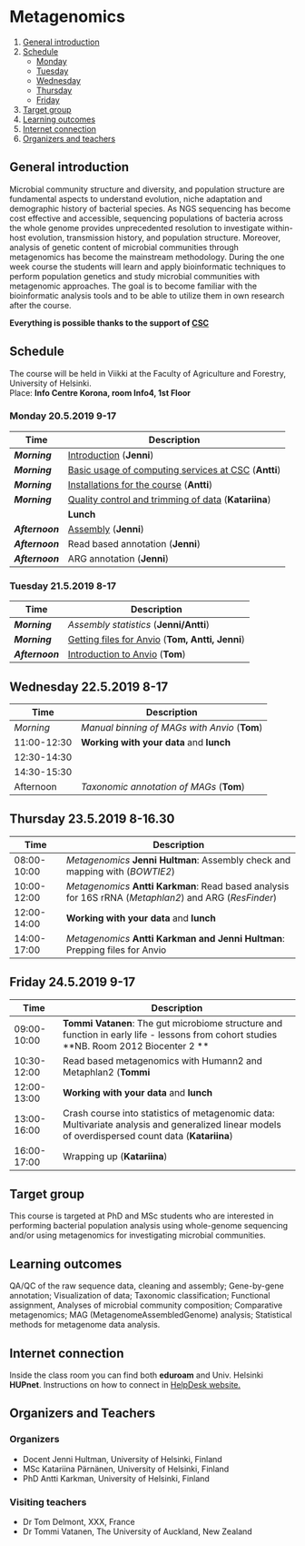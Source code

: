 # Metagenomics

1. [General introduction](#General-introduction)
2. [Schedule](#Schedule)
    - [Monday](#Monday)
    - [Tuesday](#Tuesday)
    - [Wednesday](#Wednesday)
    - [Thursday](#Thursday)
    - [Friday](#Friday)
3. [Target group](#target-group)
4. [Learning outcomes](#learning-outcomes)
5. [Internet connection](#internet-connection)
6. [Organizers and teachers](#Organizers-and-teachers)


## General introduction
Microbial community structure and diversity, and population structure are fundamental aspects to understand evolution, niche adaptation and demographic history of bacterial species. As NGS sequencing has become cost effective and accessible, sequencing populations of bacteria across the whole genome provides unprecedented resolution to investigate within-host evolution, transmission history, and population structure. Moreover, analysis of genetic content of microbial communities through metagenomics has become the mainstream methodology. During the one week course the students will learn and apply bioinformatic techniques to perform population genetics and study microbial communities with metagenomic approaches. The goal is to become familiar with the bioinformatic analysis tools and to be able to utilize them in own research after the course.

**Everything is possible thanks to the support of [CSC](http://www.csc.fi)**

## Schedule
The course will be held in Viikki at the Faculty of Agriculture and Forestry, University of Helsinki.  
Place: __Info Centre Korona, room Info4, 1st Floor__


### Monday 20.5.2019 9-17
| Time | Description |
| --- | --- |
| __*Morning*__ | [Introduction](http://link-to-presentation.com) (__Jenni__) |
| __*Morning*__ | [Basic usage of computing services at CSC](http://link-to-presentation) (__Antti__) |
| __*Morning*__ | [Installations for the course](MetagenomeInstallations.md) (__Antti__) |
| __*Morning*__ |  [Quality control and trimming of data](Day1/README.md#QC-and-trimming) (__Katariina__)|
|  |    **Lunch** |
| __*Afternoon*__ | [Assembly](Day1/README.md#Assembly) (__Jenni__) |
| __*Afternoon*__ | Read based annotation (__Jenni__) |
| __*Afternoon*__ | ARG annotation (__Jenni__) |

### Tuesday 21.5.2019 8-17
| Time | Description |
| --- | --- |
| __*Morning*__ | *Assembly statistics* (__Jenni/Antti__)|
| __*Morning*__ | [Getting files for Anvio](MetagenomePart3.md) (__Tom, Antti, Jenni__)|
| __*Afternoon*__ | [Introduction to Anvio](http://link-to-presentation.com) (__Tom__)

## Wednesday 22.5.2019 8-17
| Time | Description |
| --- | --- |
| *Morning* | *Manual binning of MAGs with Anvio* (__Tom__)|
| 11:00-12:30 | **Working with your data** and **lunch** |
| 12:30-14:30 |  |
| 14:30-15:30 | |
| Afternoon | *Taxonomic annotation of MAGs* (__Tom__) |

## Thursday 23.5.2019 8-16.30
| Time | Description |
| --- | --- |
| 08:00-10:00 | *Metagenomics* **Jenni Hultman**: Assembly check and mapping with (*BOWTIE2*) |
| 10:00-12:00 | *Metagenomics* **Antti Karkman**: Read based analysis for 16S rRNA (*Metaphlan2*) and ARG (*ResFinder*) |
| 12:00-14:00 | **Working with your data** and **lunch** |
| 14:00-17:00 | *Metagenomics* **Antti Karkman and Jenni Hultman**: Prepping files for Anvio |

## Friday 24.5.2019 9-17
| Time | Description |
| --- | --- |
| 09:00-10:00 | **Tommi Vatanen**: The gut microbiome structure and function in early life - lessons from cohort studies **NB. Room 2012 Biocenter 2 ** |
| 10:30-12:00 | Read based metagenomics with Humann2 and Metaphlan2 (__Tommi__|
| 12:00-13:00 | **Working with your data** and **lunch** |
| 13:00-16:00 | Crash course into statistics of metagenomic data: Multivariate analysis and generalized linear models of overdispersed count data (__Katariina__)|
| 16:00-17:00 | Wrapping up (__Katariina__) |

## Target group
This course is targeted at PhD and MSc students who are interested in performing bacterial population analysis using whole-genome sequencing and/or using metagenomics for investigating microbial communities.

## Learning outcomes
QA/QC of the raw sequence data, cleaning and assembly; Gene-by-gene annotation; Visualization of data; Taxonomic classification; Functional assignment, Analyses of microbial community composition; Comparative metagenomics; MAG (MetagenomeAssembledGenome) analysis; Statistical methods for metagenome data analysis.

## Internet connection
Inside the class room you can find both __eduroam__ and Univ. Helsinki __HUPnet__. Instructions on how to connect in [HelpDesk website.](https://helpdesk.it.helsinki.fi/en/instructions/logging-and-connections/networks/wireless-connections-university)

## Organizers and Teachers

### Organizers
* Docent Jenni Hultman, University of Helsinki, Finland
* MSc Katariina Pärnänen, University of Helsinki, Finland
* PhD Antti Karkman, University of Helsinki, Finland

### Visiting teachers
* Dr Tom Delmont, XXX, France
* Dr Tommi Vatanen, The University of Auckland, New Zealand
